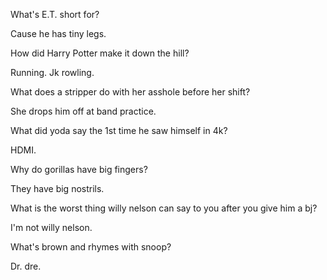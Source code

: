 What's E.T. short for?


Cause he has tiny legs.


How did Harry Potter make it down the hill?

Running. Jk rowling.


What does a stripper do with her asshole before her shift?

She drops him off at band practice.



What did yoda say the 1st time he saw himself in 4k?

HDMI.


Why do gorillas have big fingers?

They have big nostrils.


What is the worst thing willy nelson can say to you after you give him a bj?

I'm not willy nelson.


What's brown and rhymes with snoop?

Dr. dre.